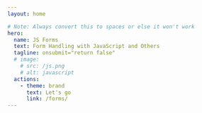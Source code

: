 ```yaml
---
layout: home

# Note: Always convert this to spaces or else it won't work
hero:
  name: JS Forms
  text: Form Handling with JavaScript and Others
  tagline: onsubmit="return false"
  # image:
    # src: /js.png
    # alt: javascript
  actions:
    - theme: brand
      text: Let's go
      link: /forms/
---
```

